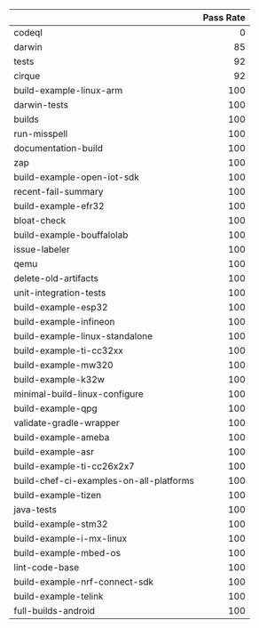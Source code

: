 |                                         |   Pass Rate |
|:----------------------------------------|------------:|
| codeql                                  |           0 |
| darwin                                  |          85 |
| tests                                   |          92 |
| cirque                                  |          92 |
| build-example-linux-arm                 |         100 |
| darwin-tests                            |         100 |
| builds                                  |         100 |
| run-misspell                            |         100 |
| documentation-build                     |         100 |
| zap                                     |         100 |
| build-example-open-iot-sdk              |         100 |
| recent-fail-summary                     |         100 |
| build-example-efr32                     |         100 |
| bloat-check                             |         100 |
| build-example-bouffalolab               |         100 |
| issue-labeler                           |         100 |
| qemu                                    |         100 |
| delete-old-artifacts                    |         100 |
| unit-integration-tests                  |         100 |
| build-example-esp32                     |         100 |
| build-example-infineon                  |         100 |
| build-example-linux-standalone          |         100 |
| build-example-ti-cc32xx                 |         100 |
| build-example-mw320                     |         100 |
| build-example-k32w                      |         100 |
| minimal-build-linux-configure           |         100 |
| build-example-qpg                       |         100 |
| validate-gradle-wrapper                 |         100 |
| build-example-ameba                     |         100 |
| build-example-asr                       |         100 |
| build-example-ti-cc26x2x7               |         100 |
| build-chef-ci-examples-on-all-platforms |         100 |
| build-example-tizen                     |         100 |
| java-tests                              |         100 |
| build-example-stm32                     |         100 |
| build-example-i-mx-linux                |         100 |
| build-example-mbed-os                   |         100 |
| lint-code-base                          |         100 |
| build-example-nrf-connect-sdk           |         100 |
| build-example-telink                    |         100 |
| full-builds-android                     |         100 |